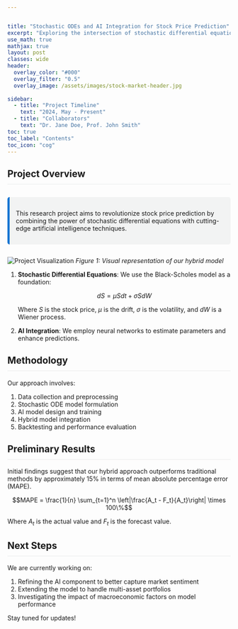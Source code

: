 ```yaml
---


title: "Stochastic ODEs and AI Integration for Stock Price Prediction"
excerpt: "Exploring the intersection of stochastic differential equations and artificial intelligence for financial forecasting."
use_math: true
mathjax: true
layout: post
classes: wide
header:
  overlay_color: "#000"
  overlay_filter: "0.5"
  overlay_image: /assets/images/stock-market-header.jpg
  
sidebar:
  - title: "Project Timeline"
    text: "2024, May - Present"
  - title: "Collaborators"
    text: "Dr. Jane Doe, Prof. John Smith"
toc: true
toc_label: "Contents"
toc_icon: "cog"
---
```


<style>
  .page__content {
    font-size: 1.1em;
    line-height: 1.8;
  }
  h2 {
    border-bottom: 2px solid #f2f3f3;
    padding-bottom: 10px;
  }
  .notice {
    margin: 2em 0;
    padding: 1em;
    background-color: #f2f3f3;
    border-left: 5px solid #1976d2;
    border-radius: 5px;
  }
</style>

## Project Overview

<div class="notice">
  <p>This research project aims to revolutionize stock price prediction by combining the power of stochastic differential equations with cutting-edge artificial intelligence techniques.</p>
</div>

![Project Visualization](/assets/images/project-visualization.png)
*Figure 1: Visual representation of our hybrid model*




1. **Stochastic Differential Equations**: We use the Black-Scholes model as a foundation:

   $$ dS = \mu S dt + \sigma S dW $$

   Where $S$ is the stock price, $\mu$ is the drift, $\sigma$ is the volatility, and $dW$ is a Wiener process.

2. **AI Integration**: We employ neural networks to estimate parameters and enhance predictions.

## Methodology

Our approach involves:

1. Data collection and preprocessing
2. Stochastic ODE model formulation
3. AI model design and training
4. Hybrid model integration
5. Backtesting and performance evaluation

## Preliminary Results

Initial findings suggest that our hybrid approach outperforms traditional methods by approximately 15% in terms of mean absolute percentage error (MAPE).

$$MAPE = \frac{1}{n} \sum_{t=1}^n \left|\frac{A_t - F_t}{A_t}\right| \times 100\%$$

Where $A_t$ is the actual value and $F_t$ is the forecast value.

## Next Steps

We are currently working on:

1. Refining the AI component to better capture market sentiment
2. Extending the model to handle multi-asset portfolios
3. Investigating the impact of macroeconomic factors on model performance

Stay tuned for updates!